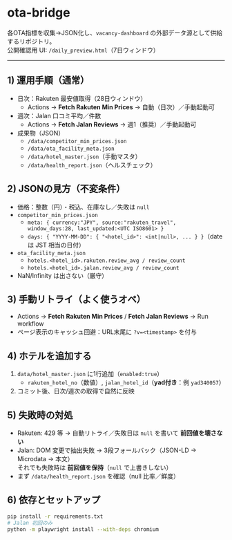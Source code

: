# ota-bridge

各OTA指標を収集→JSON化し、`vacancy-dashboard` の外部データ源として供給するリポジトリ。  
公開確認用 UI: `/daily_preview.html`（7日ウィンドウ）

---

## 1) 運用手順（通常）

- 日次：Rakuten 最安値取得（28日ウィンドウ）
  - Actions → **Fetch Rakuten Min Prices** → 自動（日次）／手動起動可
- 週次：Jalan 口コミ平均／件数
  - Actions → **Fetch Jalan Reviews** → 週1（推奨）／手動起動可
- 成果物（JSON）
  - `/data/competitor_min_prices.json`
  - `/data/ota_facility_meta.json`
  - `/data/hotel_master.json`（手動マスタ）
  - `/data/health_report.json`（ヘルスチェック）

## 2) JSONの見方（不変条件）

- 価格：整数（円）・税込、在庫なし／失敗は `null`
- `competitor_min_prices.json`
  - `meta: { currency:"JPY", source:"rakuten_travel", window_days:28, last_updated:<UTC ISO8601> }`
  - `days: { "YYYY-MM-DD": { "<hotel_id>": <int|null>, ... } }`（date は JST 相当の日付）
- `ota_facility_meta.json`
  - `hotels.<hotel_id>.rakuten.review_avg / review_count`
  - `hotels.<hotel_id>.jalan.review_avg / review_count`
- NaN/Infinity は出さない（厳守）

## 3) 手動リトライ（よく使うオペ）

- Actions → **Fetch Rakuten Min Prices** / **Fetch Jalan Reviews** → Run workflow
- ページ表示のキャッシュ回避：URL末尾に `?v=<timestamp>` を付与

## 4) ホテルを追加する

1. `data/hotel_master.json` に1行追加（`enabled:true`）
   - `rakuten_hotel_no`（数値）, `jalan_hotel_id`（**yad付き**：例 `yad340057`）
2. コミット後、日次/週次の取得で自然に反映

## 5) 失敗時の対処

- Rakuten: 429 等 → 自動リトライ／失敗日は `null` を書いて **前回値を壊さない**
- Jalan: DOM 変更で抽出失敗 → 3段フォールバック（JSON-LD → Microdata → 本文）  
  それでも失敗時は **前回値を保持**（`null` で上書きしない）
- まず `/data/health_report.json` を確認（null 比率／鮮度）

## 6) 依存とセットアップ

```bash
pip install -r requirements.txt
# Jalan 初回のみ
python -m playwright install --with-deps chromium
